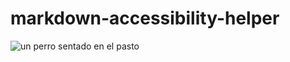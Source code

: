 # markdown-accessibility-helper

![un perro sentado en el pasto](https://user-images.githubusercontent.com/60708693/229738555-9e21075a-25e6-4471-b446-a7a02b9f919e.png)